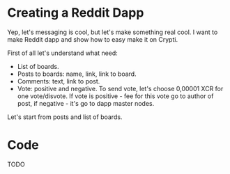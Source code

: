 # Creating a Reddit Dapp

Yep, let's messaging is cool, but let's make something real cool. I want to make Reddit dapp and show how to easy make it on Crypti.

First of all let's understand what need:

  * List of boards.
  * Posts to boards: name, link, link to board.
  * Comments: text, link to post.
  * Vote: positive and negative. To send vote, let's choose 0,00001 XCR for one vote/disvote. If vote is positive - fee for this vote go to author of post, if negative - it's go to dapp master nodes.

Let's start from posts and list of boards.

# Code

TODO
